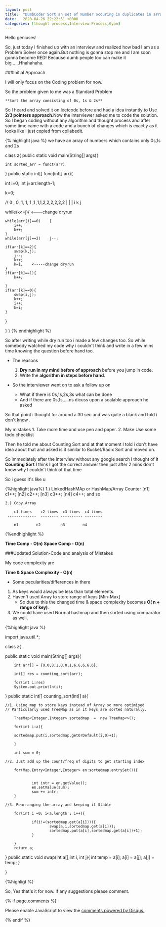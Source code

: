 ```yaml
---
layout: post
title:  "DumbCoder Sort an set of Number occuring in duplicates in array"
date:   2020-04-26 22:22:51 +0000
categories: [thought process,Interview Process,Gyan]  
---
```


Hello geniuses!

So, just today I finished up with an interview and realized how bad I am as a 
Problem Solver once again.But nothing is gonna stop me and I am soon gonna 
become RED!
Because dumb people too can make it big......Hhahahaha.

###Initial Approach

I will only focus on the Coding problem for now.

So the problem given to me was a Standard Problem 
	
	**Sort the array consisting of 0s, 1s & 2s** 

So I heard and solved it on leetcode before and had a idea instantly to Use 
**2/3 pointers approach**.Now the interviewer asked me to code the solution.
So I began coding without any algorithm and thought process and after some time
came with a code and a bunch of changes which is exactly as it looks like I 
just copied from collabedit.

{% highlight java %}
we have an array of numbers which contains only 0s,1s and 2s

class z{
public static void main(String[] args){

    int sorted_arr = funct(arr);
}
public static int[] func(int[] arr){

int i=0;
int j=arr.length-1;

k=0;

// 0 , 0, 1, 1, 1 ,1 ,1,1,2,2,2,2,2,2
          |           |     |
          i            k     j
                  
while(k<=j){	<---change  dryrun
    
    while(arr[i]==0)    {
        i++;
        k++;
    }
    while(arr[j]==2)    j--;
       
    if(arr[k]==2){
        swap(k,j);
        j--;
        k++;
        k=i;	<-----change dryrun
    }
    if(arr[k]==1){
        k++;
    
    }
    if(arr[k]==0){
        swap(i,j);
        k++;
        i++;
        k=i;
    }
  
}
  
}
}
{% endhighlight %} 


So after writing while dry run too i made a few changes too.
So while somebody watched my code why i couldn't think and write in a few mins
time knowing the question before hand too.

+ The reasons
	1. **Dry run in my mind before of approach** before you jump in code.
	2. Write the **algorithm in steps before hand**.
 

+ So the interviewer went on to ask a follow up on 
	- What if there is 0s,1s,2s,3s what can be done
	- And if there are 0s,1s,....ns dicuss upon a scalable approach he
           asked

So that point i thought for around a 30 sec and was quite a blank and told i 
don't know .

My mistakes 
	1. Take more time and use pen and paper.
	2. Make Use some todo checklist 

Then he told me about Counting Sort and at that moment I told i don't have idea
about that and asked is it similar to Bucket/Radix Sort and moved on.

So immediately after the interview without any google search I thought of it 
		**Counting Sort**
I think I got the correct answer then just after 2 mins don't know why I 
couldn't think of that time

So i guess it's like u 
	
{%highlight java%}
	1.)
	LinkedHashMAp
	 or
	HashMap/Array		Counter
	[n1]			  c1++;
	[n2]			  c2++;
	[n3]			  c3++;
	[n4]			  c4++; and so 	
	
	2.) Copy Array
	
	    c1 times    c2 times  c3 times  c4 times
	 -------------	-------- ---------- --------

		n1        n2         n3        n4
		
	 
{%endhighlight %}		

**Time Comp - O(n)**
**Space Comp - O(n)**


###Updated Solution-Code and analysis of Mistakes


My code complexity are 

**Time & Space Complexity - O(n)**

+ Some pecularities/differences in there
1. As keys would always be less than total elements.
2. Haven't used Array to store range of keys [Min-Max]
	- So due to this the changed time & space complexity becomes **O( n + range of key)**.
3. We could have used Normal hashmap and then sorted using comparator as well.


 
{%highlight java %}

import java.util.*;

class z{

public static void main(String[] args){

        int arr[] = {0,0,0,1,0,0,1,6,6,6,6,6};

        int[] res = counting_sort(arr);

        for(int i:res)
        System.out.println(i);

}
public static int[] counting_sort(int[] a){
	
	//1. Using map to store keys instead of Array so more optimised 
	// Particularly used TreeMap as in it keys are sorted naturally.

        TreeMap<Integer,Integer> sortedmap  =  new TreeMap<>();

        for(int i:a){

        sortedmap.put(i,sortedmap.getOrDefault(i,0)+1);

        }

        int sum = 0;
	
	//2. Just add up the count/freq of digits to get starting index

        for(Map.Entry<Integer,Integer> en:sortedmap.entrySet()){


                int intr = en.getValue();
                en.setValue(sum);
                sum += intr;
        }
		
	//3. Rearranging the array and keeping it Stable 
	
        for(int i =0; i<a.length ; i++){

                if(i!=(sortedmap.get(a[i]))){
                        swap(a,i,sortedmap.get(a[i]));
                        sortedmap.put(a[i],sortedmap.get(a[i])+1);
                }

        }
        return a;
}
public static void swap(int a[],int i, int j){
        int temp = a[i];
        a[i] = a[j];
        a[j] = temp;
}

}

{%highligt %}

So, Yes that's it for now. 
If any suggestions please comment.

{% if page.comments %}
<div id="disqus_thread"></div>
<script>

/**
*  RECOMMENDED CONFIGURATION VARIABLES: EDIT AND UNCOMMENT THE SECTION BELOW TO INSERT DYNAMIC VALUES FROM YOUR PLATFORM OR CMS.
*  LEARN WHY DEFINING THESE VARIABLES IS IMPORTANT: https://disqus.com/admin/universalcode/#configuration-variables*/

var disqus_config = function () {
this.page.url = 'https://aj4ayushjain.github.io/opensource/gsoc/2019/09/05/GSOC-Experience.html;'  // Replace PAGE_URL with your page's canonical URL variable
this.page.identifier = 'https://aj4ayushjain.github.io/opensource/gsoc/2019/09/05/GSOC-Experience.html;' // Replace PAGE_IDENTIFIER with your page's unique identifier variable
};

(function() { // DON'T EDIT BELOW THIS LINE
var d = document, s = d.createElement('script');
s.src = 'https://aj4ayushjain-github-io.disqus.com/embed.js';
s.setAttribute('data-timestamp', +new Date());
(d.head || d.body).appendChild(s);
})();
</script>
<noscript>Please enable JavaScript to view the <a href="https://disqus.com/?ref_noscript">comments powered by Disqus.</a></noscript>
                            
{% endif %}

